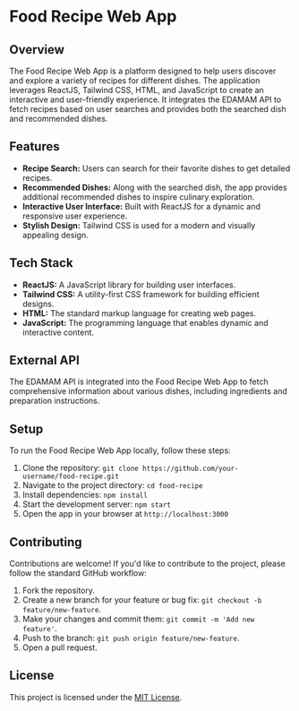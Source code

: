 # Food Recipe Web App

## Overview

The Food Recipe Web App is a platform designed to help users discover and explore a variety of recipes for different dishes. The application leverages ReactJS, Tailwind CSS, HTML, and JavaScript to create an interactive and user-friendly experience. It integrates the EDAMAM API to fetch recipes based on user searches and provides both the searched dish and recommended dishes.

## Features

- **Recipe Search:** Users can search for their favorite dishes to get detailed recipes.
- **Recommended Dishes:** Along with the searched dish, the app provides additional recommended dishes to inspire culinary exploration.
- **Interactive User Interface:** Built with ReactJS for a dynamic and responsive user experience.
- **Stylish Design:** Tailwind CSS is used for a modern and visually appealing design.

## Tech Stack

- **ReactJS:** A JavaScript library for building user interfaces.
- **Tailwind CSS:** A utility-first CSS framework for building efficient designs.
- **HTML:** The standard markup language for creating web pages.
- **JavaScript:** The programming language that enables dynamic and interactive content.

## External API

The EDAMAM API is integrated into the Food Recipe Web App to fetch comprehensive information about various dishes, including ingredients and preparation instructions.

## Setup

To run the Food Recipe Web App locally, follow these steps:

1. Clone the repository: `git clone https://github.com/your-username/food-recipe.git`
2. Navigate to the project directory: `cd food-recipe`
3. Install dependencies: `npm install`
4. Start the development server: `npm start`
5. Open the app in your browser at `http://localhost:3000`

## Contributing

Contributions are welcome! If you'd like to contribute to the project, please follow the standard GitHub workflow:

1. Fork the repository.
2. Create a new branch for your feature or bug fix: `git checkout -b feature/new-feature`.
3. Make your changes and commit them: `git commit -m 'Add new feature'`.
4. Push to the branch: `git push origin feature/new-feature`.
5. Open a pull request.

## License

This project is licensed under the [MIT License](LICENSE).
